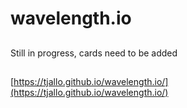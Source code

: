 # wavelength.io

##
Still in progress, cards need to be added

##
[https://tjallo.github.io/wavelength.io/](https://tjallo.github.io/wavelength.io/)